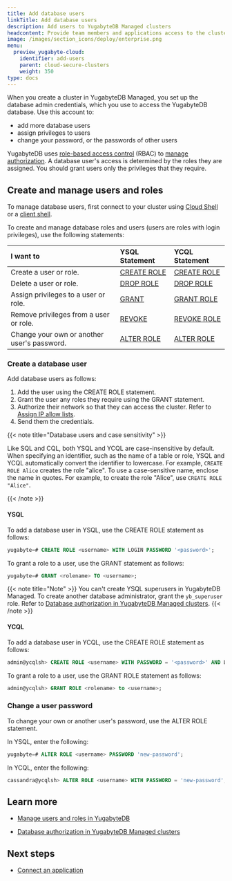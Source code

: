 ```yaml
---
title: Add database users
linkTitle: Add database users
description: Add users to YugabyteDB Managed clusters
headcontent: Provide team members and applications access to the cluster's YugabyteDB database
image: /images/section_icons/deploy/enterprise.png
menu:
  preview_yugabyte-cloud:
    identifier: add-users
    parent: cloud-secure-clusters
    weight: 350
type: docs
---
```


When you create a cluster in YugabyteDB Managed, you set up the database admin credentials, which you use to access the YugabyteDB database. Use this account to:

- add more database users
- assign privileges to users
- change your password, or the passwords of other users

YugabyteDB uses [role-based access control](../../../secure/authorization/) (RBAC) to [manage authorization](../cloud-users/). A database user's access is determined by the roles they are assigned. You should grant users only the privileges that they require.

## Create and manage users and roles

To manage database users, first connect to your cluster using [Cloud Shell](../../cloud-connect/connect-cloud-shell/) or a [client shell](../../cloud-connect/connect-client-shell/).

To create and manage database roles and users (users are roles with login privileges), use the following statements:

| I want to | YSQL Statement | YCQL Statement |
| :--- | :--- | :--- |
| Create a user or role. | [CREATE ROLE](../../../api/ysql/the-sql-language/statements/dcl_create_role/) | [CREATE ROLE](../../../api/ycql/ddl_create_role/) |
| Delete a user or role. | [DROP ROLE](../../../api/ysql/the-sql-language/statements/dcl_drop_role/) | [DROP ROLE](../../../api/ycql/ddl_drop_role/) |
| Assign privileges to a user or role. | [GRANT](../../../api/ysql/the-sql-language/statements/dcl_grant/) | [GRANT ROLE](../../../api/ycql/ddl_grant_role/) |
| Remove privileges from a user or role. | [REVOKE](../../../api/ysql/the-sql-language/statements/dcl_revoke/) | [REVOKE ROLE](../../../api/ycql/ddl_revoke_role/) |
| Change your own or another user's password. | [ALTER ROLE](../../../api/ysql/the-sql-language/statements/dcl_alter_role/) | [ALTER ROLE](../../../api/ycql/ddl_alter_role/) |

### Create a database user

Add database users as follows:

1. Add the user using the CREATE ROLE statement.
1. Grant the user any roles they require using the GRANT statement.
1. Authorize their network so that they can access the cluster. Refer to [Assign IP allow lists](../../cloud-secure-clusters/add-connections/).
1. Send them the credentials.

{{< note title="Database users and case sensitivity" >}}

Like SQL and CQL, both YSQL and YCQL are case-insensitive by default. When specifying an identifier, such as the name of a table or role, YSQL and YCQL automatically convert the identifier to lowercase. For example, `CREATE ROLE Alice` creates the role "alice". To use a case-sensitive name, enclose the name in quotes. For example, to create the role "Alice", use `CREATE ROLE "Alice"`.

{{< /note >}}

#### YSQL

To add a database user in YSQL, use the CREATE ROLE statement as follows:

```sql
yugabyte=# CREATE ROLE <username> WITH LOGIN PASSWORD '<password>';
```

To grant a role to a user, use the GRANT statement as follows:

```sql
yugabyte=# GRANT <rolename> TO <username>;
```

{{< note title="Note" >}}
You can't create YSQL superusers in YugabyteDB Managed. To create another database administrator, grant the `yb_superuser` role. Refer to [Database authorization in YugabyteDB Managed clusters](../cloud-users/).
{{< /note >}}

#### YCQL

To add a database user in YCQL, use the CREATE ROLE statement as follows:

```sql
admin@ycqlsh> CREATE ROLE <username> WITH PASSWORD = '<password>' AND LOGIN = true;
```

To grant a role to a user, use the GRANT ROLE statement as follows:

```sql
admin@ycqlsh> GRANT ROLE <rolename> to <username>;
```

### Change a user password

To change your own or another user's password, use the ALTER ROLE statement.

In YSQL, enter the following:

```sql
yugabyte=# ALTER ROLE <username> PASSWORD 'new-password';
```

In YCQL, enter the following:

```sql
cassandra@ycqlsh> ALTER ROLE <username> WITH PASSWORD = 'new-password';
```

## Learn more

- [Manage users and roles in YugabyteDB](../../../secure/authorization/create-roles/)

- [Database authorization in YugabyteDB Managed clusters](../cloud-users/)

## Next steps

- [Connect an application](../../cloud-connect/connect-applications/)
